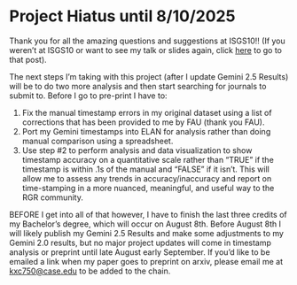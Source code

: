# Project Hiatus until 8/10/2025 

Thank you for all the amazing questions and suggestions at ISGS10!! (If you weren’t at ISGS10 or want to see my talk or slides again, click [here](https://kate-carter.github.io/2025/06/23/ISGS10.html) to go to that post).

The next steps I’m taking with this project (after I update Gemini 2.5 Results) will be to do two more analysis and then start searching for journals to submit to.  Before I go to pre-print I have to: 
1.	Fix the manual timestamp errors in my original dataset using a list of corrections that has been provided to me by FAU (thank you FAU). 
2.	Port my Gemini timestamps into ELAN for analysis rather than doing manual comparison using a spreadsheet. 
3.	Use step #2 to perform analysis and data visualization to show timestamp accuracy on a quantitative scale rather than “TRUE” if the timestamp is within .1s of the manual and “FALSE” if it isn’t. This will allow me to assess any trends in accuracy/inaccuracy and report on time-stamping in a more nuanced, meaningful, and useful way to the RGR community.

BEFORE I get into all of that however, I have to finish the last three credits of my Bachelor’s degree, which will occur on August 8th.  Before August 8th I will likely publish my Gemini 2.5 Results and make some adjustments to my Gemini 2.0 results, but no major project updates will come in timestamp analysis or preprint until late August early September.
If you’d like to be emailed a link when my paper goes to preprint on arxiv, please email me at kxc750@case.edu to be added to the chain.  
